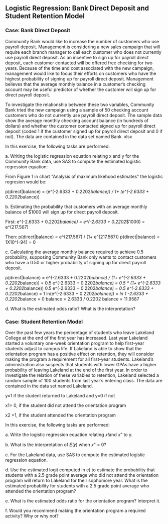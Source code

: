## Logistic Regression: Bank Direct Deposit and Student Retention Model

### Case: Bank Direct Deposit

Community Bank would like to increase the number of customers who use payroll
deposit. Management is considering a new sales campaign that will require each branch
manager to call each customer who does not currently use payroll direct deposit. As an
incentive to sign up for payroll direct deposit, each customer contacted will be offered
free checking for two years. Because of the time and cost associated with the new
campaign, management would like to focus their efforts on customers who have the
highest probability of signing up for payroll direct deposit. Management believes that the
average monthly balance in a customer’s checking account may be useful predictor of
whether the customer will sign up for direct payroll deposit.

To investigate the relationship between these two variables, Community Bank tried the new campaign
using a sample of 50 checking account customers who do not currently use payroll
direct deposit. The sample data show the average monthly checking account balance
(in hundreds of dollars) and whether the customer contacted signed up for payroll direct
deposit (coded 1 if the customer signed up for payroll direct deposit and 0 if not). The
data are contained in the data set named Bank. xlsx

In this exercise, the following tasks are performed:

a. Writing the logistic regression equation relating x and y for the Community Bank data, use SAS to compute the estimated logistic regression equation:

From Figure 1 in chart "Analysis of maximum likehood estimates" the logistic regresion would be:

p(direct|balance) = (e^(-2.6333 +  0.2202*balance)) / 1+ (e^(-2.6333 +  0.2202*balance))


b. Estimating the probability that customers with an average monthly balance of $1000 will sign up for direct payroll deposit. 

First:
e^(-2.6333 +  0.2202*balance) = e^(-2.6333 +  0.2202*$1000) = e^(217.567) 

Then:
p(direct|balance) = e^(217.567) / (1+ e^(217.567))
p(direct|balance) = 1X10^(-94) = 0


c. Calculating the average monthly balance required to achieve 0.5 probability, supposing Community Bank only wants to contact customers who have a 0.50 or higher probability of signing up for direct payroll deposit. 

p(direct|balance) = e^(-2.6333 +  0.2202*balance) / (1+ e^(-2.6333 +  0.2202*balance)) = 0.5
                                                         e^(-2.6333 +  0.2202*balance) = 0.5 * (1+ e^(-2.6333 +  0.2202*balance))
                                                     0.5 e^(-2.6333 +  0.2202*balance) = 0.5
                                                         e^(-2.6333 +  0.2202*balance) = 1
                                                     ln(e^(-2.6333 +  0.2202*balance)) = ln 1
                                                             -2.6333 +  0.2202*balance = 0 
                                                                               balance = 2.6333 / 0.2202
                                                                               balance = 11.9587
                                       
d. What is the estimated odds ratio? What is the interpretation?


### Case: Student Retention Model

Over the past few years the percentage of students who leave Lakeland College at the
end of the first year has increased. Last year Lakeland started a voluntary one-week
orientation program to help first-year students adjust to campus life. If Lakeland is able
to show that the orientation program has a positive effect on retention, they will consider
making the program a requirement for all first-year students. Lakeland’s administration
also suspects that students with lower GPAs have a higher probability of leaving
Lakeland at the end of the first year. In order to investigate the relation of these
variables to retention, Lakeland selected a random sample of 100 students from last
year’s entering class. The data are contained in the data set named Lakeland.

y=1 if the student returned to Lakeland and y=0 if not

x1= 0, if the student did not attend the orientation program

x2 =1, if the student attended the orientation program

In this exercise, the following tasks are performed:

a. Write the logistic regression equation relating 𝑥!and 𝑥" to y.

b. What is the interpretation of 𝐸(𝑦) when 𝑥" = 0? 

c. For the Lakeland data, use SAS to compute the estimated logistic regression
equation. 

d. Use the estimated logit computed in c) to estimate the probability that students
with a 2.5 grade point average who did not attend the orientation program will
return to Lakeland for their sophomore year. What is the estimated probability for
students with a 2.5 grade point average who attended the orientation program?

e. What is the estimated odds ratio for the orientation program? Interpret it. 

f. Would you recommend making the orientation program a required activity? Why
or why not? 
